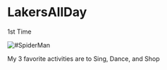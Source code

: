 # LakersAllDay

1st Time

![#SpiderMan](https://pmcvariety.files.wordpress.com/2014/04/08-spider-man-2002.jpg)

My 3 favorite activities are to Sing, Dance, and Shop
